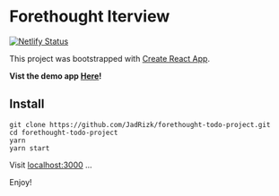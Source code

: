 # Forethought Iterview

[![Netlify Status](https://api.netlify.com/api/v1/badges/d24e48d5-6a7a-4527-8a5b-f4f67ce17096/deploy-status)](https://app.netlify.com/sites/optimistic-noyce-cc3590/deploys)

This project was bootstrapped with [Create React App](https://github.com/facebook/create-react-app).

**Vist the demo app [Here](https://optimistic-noyce-cc3590.netlify.app)!**

## Install

```
git clone https://github.com/JadRizk/forethought-todo-project.git
cd forethought-todo-project
yarn
yarn start
```

Visit [localhost:3000](http://localhost:300) ...

Enjoy!
